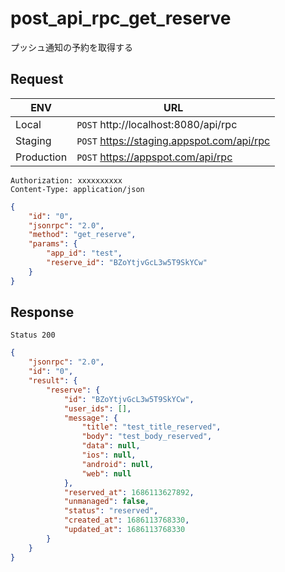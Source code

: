 # post_api_rpc_get_reserve

プッシュ通知の予約を取得する

## Request

|ENV|URL|
|---|---|
|Local|`POST` http://localhost:8080/api/rpc|
|Staging|`POST` https://staging.appspot.com/api/rpc|
|Production|`POST` https://appspot.com/api/rpc|

```
Authorization: xxxxxxxxxx
Content-Type: application/json
```
```json
{
    "id": "0",
    "jsonrpc": "2.0",
    "method": "get_reserve",
    "params": {
        "app_id": "test",
        "reserve_id": "BZoYtjvGcL3w5T9SkYCw"
    }
}
```

## Response

```
Status 200
```
```json
{
    "jsonrpc": "2.0",
    "id": "0",
    "result": {
        "reserve": {
            "id": "BZoYtjvGcL3w5T9SkYCw",
            "user_ids": [],
            "message": {
                "title": "test_title_reserved",
                "body": "test_body_reserved",
                "data": null,
                "ios": null,
                "android": null,
                "web": null
            },
            "reserved_at": 1686113627892,
            "unmanaged": false,
            "status": "reserved",
            "created_at": 1686113768330,
            "updated_at": 1686113768330
        }
    }
}
```


